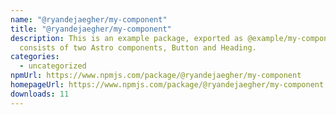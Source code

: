 ```yaml
---
name: "@ryandejaegher/my-component"
title: "@ryandejaegher/my-component"
description: This is an example package, exported as @example/my-component. It
  consists of two Astro components, Button and Heading.
categories:
  - uncategorized
npmUrl: https://www.npmjs.com/package/@ryandejaegher/my-component
homepageUrl: https://www.npmjs.com/package/@ryandejaegher/my-component
downloads: 11
---
```

